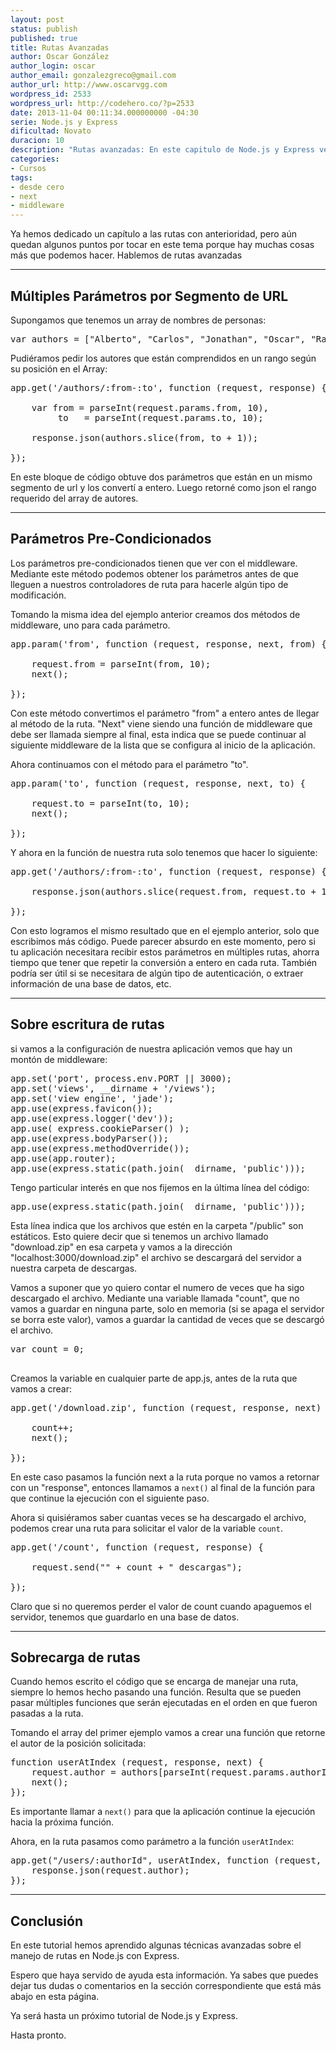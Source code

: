 ```yaml
---
layout: post
status: publish
published: true
title: Rutas Avanzadas
author: Oscar González
author_login: oscar
author_email: gonzalezgreco@gmail.com
author_url: http://www.oscarvgg.com
wordpress_id: 2533
wordpress_url: http://codehero.co/?p=2533
date: 2013-11-04 00:11:34.000000000 -04:30
serie: Node.js y Express
dificultad: Novato
duracion: 10
description: "Rutas avanzadas: En este capitulo de Node.js y Express veremos que hay muchas cosas más que podemos hacer con las rutas de las que ya hemos aprendido."
categories:
- Cursos
tags:
- desde cero
- next
- middleware
---
```

<p>Ya hemos dedicado un capítulo a las rutas con anterioridad, pero aún quedan algunos puntos por tocar en este tema porque hay muchas cosas más que podemos hacer. Hablemos de rutas avanzadas</p>

<hr />

<h2>Múltiples Parámetros por Segmento de URL</h2>

<p>Supongamos que tenemos un array de nombres de personas:</p>

<pre>var authors = ["Alberto", "Carlos", "Jonathan", "Oscar", "Ramses", "Ricardo"];
</pre>

<p>Pudiéramos pedir los autores que están comprendidos en un rango según su posición en el Array:</p>

<pre>app.get('/authors/:from-:to', function (request, response) {

    var from = parseInt(request.params.from, 10),
         to   = parseInt(request.params.to, 10);

    response.json(authors.slice(from, to + 1));

});
</pre>

<p>En este bloque de código obtuve dos parámetros que están en un mismo segmento de url y los convertí a entero. Luego retorné como json el rango requerido del array de autores.</p>

<hr />

<h2>Parámetros Pre-Condicionados</h2>

<p>Los parámetros pre-condicionados tienen que ver con el middleware. Mediante este método podemos obtener los parámetros antes de que lleguen a nuestros controladores de ruta para hacerle algún tipo de modificación.</p>

<p>Tomando la misma idea del ejemplo anterior creamos dos métodos de middleware, uno para cada parámetro.</p>

<pre>app.param('from', function (request, response, next, from) {

    request.from = parseInt(from, 10);
    next();

});
</pre>

<p>Con este método convertimos el parámetro "from" a entero antes de llegar al método de la ruta. "Next" viene siendo una función de middleware que debe ser llamada siempre al final, esta indica que se puede continuar al siguiente middleware de la lista que se configura al inicio de la aplicación.</p>

<p>Ahora continuamos con el método para el parámetro "to".</p>

<pre>app.param('to', function (request, response, next, to) {

    request.to = parseInt(to, 10);
    next();

});
</pre>

<p>Y ahora en la función de nuestra ruta solo tenemos que hacer lo siguiente:</p>

<pre>app.get('/authors/:from-:to', function (request, response) {

    response.json(authors.slice(request.from, request.to + 1));

});
</pre>

<p>Con esto logramos el mismo resultado que en el ejemplo anterior, solo que escribimos más código. Puede parecer absurdo en este momento, pero si tu aplicación necesitara recibir estos parámetros en múltiples rutas, ahorra tiempo que tener que repetir la conversión a entero en cada ruta. También podría ser útil si se necesitara de algún tipo de autenticación, o extraer información de una base de datos, etc.</p>

<hr />

<h2>Sobre escritura de rutas</h2>

<p>si vamos a la configuración de nuestra aplicación vemos que hay un montón de middleware:</p>

<pre>app.set('port', process.env.PORT || 3000);
app.set('views', __dirname + '/views');
app.set('view engine', 'jade');
app.use(express.favicon());
app.use(express.logger('dev'));
app.use( express.cookieParser() );
app.use(express.bodyParser());
app.use(express.methodOverride());
app.use(app.router);
app.use(express.static(path.join(__dirname, 'public')));
</pre>

<p>Tengo particular interés en que nos fijemos en la última línea del código:</p>

<pre>app.use(express.static(path.join(__dirname, 'public')));
</pre>

<p>Esta línea indica que los archivos que estén en la carpeta "/public" son estáticos. Esto quiere decir que si tenemos un archivo llamado "download.zip" en esa carpeta y vamos a la dirección "localhost:3000/download.zip" el archivo se descargará del servidor a nuestra carpeta de descargas.</p>

<p>Vamos a suponer que yo quiero contar el numero de veces que ha sigo descargado el archivo. Mediante una variable llamada "count", que no vamos a guardar en ninguna parte, solo en memoria (si se apaga el servidor se borra este valor), vamos a guardar la cantidad de veces que se descargó el archivo.</p>

<pre>var count = 0;

</pre>

<p>Creamos la variable en cualquier parte de app.js, antes de la ruta que vamos a crear:</p>

<pre>app.get('/download.zip', function (request, response, next) {

    count++;
    next();

});
</pre>

<p>En este caso pasamos la función next a la ruta porque no vamos a retornar con un "response", entonces llamamos a <code>next()</code> al final de la función para que continue la ejecución con el siguiente paso.</p>

<p>Ahora si quisiéramos saber cuantas veces se ha descargado el archivo, podemos crear una ruta para solicitar el valor de la variable <code>count</code>.</p>

<pre>app.get('/count', function (request, response) {

    request.send("" + count + " descargas");

});
</pre>

<p>Claro que si no queremos perder el valor de count cuando apaguemos el servidor, tenemos que guardarlo en una base de datos.</p>

<hr />

<h2>Sobrecarga de rutas</h2>

<p>Cuando hemos escrito el código que se encarga de manejar una ruta, siempre lo hemos hecho pasando una función. Resulta que se pueden pasar múltiples funciones que serán ejecutadas en el orden en que fueron pasadas a la ruta.</p>

<p>Tomando el array del primer ejemplo vamos a crear una función que retorne el autor de la posición solicitada:</p>

<pre>function userAtIndex (request, response, next) {
    request.author = authors[parseInt(request.params.authorId, 10)];
    next();
});
</pre>

<p>Es importante llamar a <code>next()</code> para que la aplicación continue la ejecución hacia la próxima función.</p>

<p>Ahora, en la ruta pasamos como parámetro a la función <code>userAtIndex</code>:</p>

<pre>app.get("/users/:authorId", userAtIndex, function (request, response) {
    response.json(request.author);
});
</pre>

<hr />

<h2>Conclusión</h2>

<p>En este tutorial hemos aprendido algunas técnicas avanzadas sobre el manejo de rutas en Node.js con Express.</p>

<p>Espero que haya servido de ayuda esta información. Ya sabes que puedes dejar tus dudas o comentarios en la sección correspondiente que está más abajo en esta página.</p>

<p>Ya será hasta un próximo tutorial de Node.js y Express.</p>

<p>Hasta pronto.</p>
